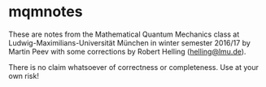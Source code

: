 # mqmnotes

These are notes from the Mathematical Quantum Mechanics class at
Ludwig-Maximilians-Universität München in winter semester 2016/17 by
Martin Peev with some corrections by Robert Helling (helling@lmu.de).

There is no claim whatsoever of correctness or completeness. Use at
your own risk!
